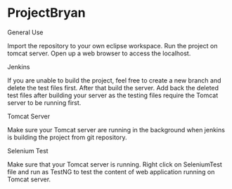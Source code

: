 # ProjectBryan

General Use

Import the repository to your own eclipse workspace.
Run the project on tomcat server.
Open up a web browser to access the localhost.

Jenkins

If you are unable to build the project, feel free to create a new branch and delete the test files first. After that build the server.
Add back the deleted test files after building your server as the testing files require the Tomcat server to be running first.

Tomcat Server

Make sure your Tomcat server are running in the background when jenkins is building the project from git repository.

Selenium Test

Make sure that your Tomcat server is running.
Right click on SeleniumTest file and run as TestNG to test the content of web application running on Tomcat server.
